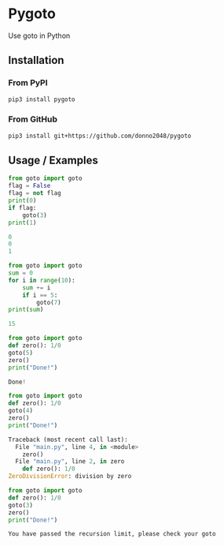 # Pygoto

Use goto in Python

## Installation

### From PyPI

```sh
pip3 install pygoto
```

### From GitHub

```sh
pip3 install git+https://github.com/donno2048/pygoto
```

## Usage / Examples

```py
from goto import goto
flag = False
flag = not flag
print(0)
if flag:
    goto(3)
print(1)
```

```py
0
0
1
```

```py
from goto import goto
sum = 0
for i in range(10):
    sum += i
    if i == 5:
        goto(7)
print(sum)
```

```py
15
```

```py
from goto import goto
def zero(): 1/0
goto(5)
zero()
print("Done!")
```

```py
Done!
```

```py
from goto import goto
def zero(): 1/0
goto(4)
zero()
print("Done!")
```

```py
Traceback (most recent call last):
  File "main.py", line 4, in <module>
    zero()
  File "main.py", line 2, in zero
    def zero(): 1/0
ZeroDivisionError: division by zero
```

```py
from goto import goto
def zero(): 1/0
goto(3)
zero()
print("Done!")
```

```py
You have passed the recursion limit, please check your goto
```
